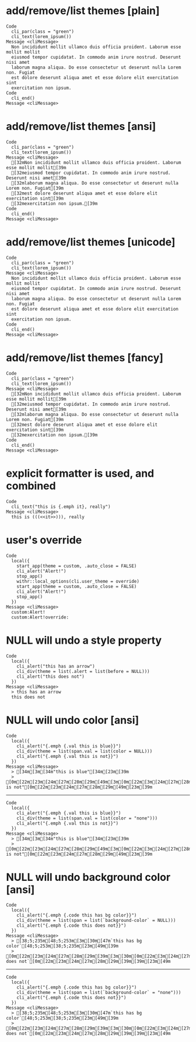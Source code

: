 # add/remove/list themes [plain]

    Code
      cli_par(class = "green")
      cli_text(lorem_ipsum())
    Message <cliMessage>
      Non incididunt mollit ullamco duis officia proident. Laborum esse mollit mollit
      eiusmod tempor cupidatat. In commodo anim irure nostrud. Deserunt nisi amet
      laborum magna aliqua. Do esse consectetur ut deserunt nulla Lorem non. Fugiat
      est dolore deserunt aliqua amet et esse dolore elit exercitation sint
      exercitation non ipsum.
    Code
      cli_end()
    Message <cliMessage>
      

# add/remove/list themes [ansi]

    Code
      cli_par(class = "green")
      cli_text(lorem_ipsum())
    Message <cliMessage>
      [32mNon incididunt mollit ullamco duis officia proident. Laborum esse mollit mollit[39m
      [32meiusmod tempor cupidatat. In commodo anim irure nostrud. Deserunt nisi amet[39m
      [32mlaborum magna aliqua. Do esse consectetur ut deserunt nulla Lorem non. Fugiat[39m
      [32mest dolore deserunt aliqua amet et esse dolore elit exercitation sint[39m
      [32mexercitation non ipsum.[39m
    Code
      cli_end()
    Message <cliMessage>
      

# add/remove/list themes [unicode]

    Code
      cli_par(class = "green")
      cli_text(lorem_ipsum())
    Message <cliMessage>
      Non incididunt mollit ullamco duis officia proident. Laborum esse mollit mollit
      eiusmod tempor cupidatat. In commodo anim irure nostrud. Deserunt nisi amet
      laborum magna aliqua. Do esse consectetur ut deserunt nulla Lorem non. Fugiat
      est dolore deserunt aliqua amet et esse dolore elit exercitation sint
      exercitation non ipsum.
    Code
      cli_end()
    Message <cliMessage>
      

# add/remove/list themes [fancy]

    Code
      cli_par(class = "green")
      cli_text(lorem_ipsum())
    Message <cliMessage>
      [32mNon incididunt mollit ullamco duis officia proident. Laborum esse mollit mollit[39m
      [32meiusmod tempor cupidatat. In commodo anim irure nostrud. Deserunt nisi amet[39m
      [32mlaborum magna aliqua. Do esse consectetur ut deserunt nulla Lorem non. Fugiat[39m
      [32mest dolore deserunt aliqua amet et esse dolore elit exercitation sint[39m
      [32mexercitation non ipsum.[39m
    Code
      cli_end()
    Message <cliMessage>
      

# explicit formatter is used, and combined

    Code
      cli_text("this is {.emph it}, really")
    Message <cliMessage>
      this is (((<<it>>))), really

# user's override

    Code
      local({
        start_app(theme = custom, .auto_close = FALSE)
        cli_alert("Alert!")
        stop_app()
        withr::local_options(cli.user_theme = override)
        start_app(theme = custom, .auto_close = FALSE)
        cli_alert("Alert!")
        stop_app()
      })
    Message <cliMessage>
      custom:Alert!
      custom:Alert!override:

# NULL will undo a style property

    Code
      local({
        cli_alert("this has an arrow")
        cli_div(theme = list(.alert = list(before = NULL)))
        cli_alert("this does not")
      })
    Message <cliMessage>
      > this has an arrow
      this does not

# NULL will undo color [ansi]

    Code
      local({
        cli_alert("{.emph {.val this is blue}}")
        cli_div(theme = list(span.val = list(color = NULL)))
        cli_alert("{.emph {.val this is not}}")
      })
    Message <cliMessage>
      > [34m[3m[34m"this is blue"[34m[23m[39m
      > [0m[22m[23m[24m[27m[28m[29m[49m[3m[0m[22m[3m[24m[27m[28m[29m[49m"this is not"[0m[22m[23m[24m[27m[28m[29m[49m[23m[39m

---

    Code
      local({
        cli_alert("{.emph {.val this is blue}}")
        cli_div(theme = list(span.val = list(color = "none")))
        cli_alert("{.emph {.val this is not}}")
      })
    Message <cliMessage>
      > [34m[3m[34m"this is blue"[34m[23m[39m
      > [0m[22m[23m[24m[27m[28m[29m[49m[3m[0m[22m[3m[24m[27m[28m[29m[49m"this is not"[0m[22m[23m[24m[27m[28m[29m[49m[23m[39m

# NULL will undo background color [ansi]

    Code
      local({
        cli_alert("{.emph {.code this has bg color}}")
        cli_div(theme = list(span = list(`background-color` = NULL)))
        cli_alert("{.emph {.code this does not}}")
      })
    Message <cliMessage>
      > [38;5;235m[48;5;253m[3m[30m[47m`this has bg color`[48;5;253m[38;5;235m[23m[49m[39m
      > [0m[22m[23m[24m[27m[28m[29m[39m[3m[30m[0m[22m[3m[24m[27m[28m[29m[30m`this does not`[0m[22m[23m[24m[27m[28m[29m[39m[39m[23m[49m

---

    Code
      local({
        cli_alert("{.emph {.code this has bg color}}")
        cli_div(theme = list(span = list(`background-color` = "none")))
        cli_alert("{.emph {.code this does not}}")
      })
    Message <cliMessage>
      > [38;5;235m[48;5;253m[3m[30m[47m`this has bg color`[48;5;253m[38;5;235m[23m[49m[39m
      > [0m[22m[23m[24m[27m[28m[29m[39m[3m[30m[0m[22m[3m[24m[27m[28m[29m[30m`this does not`[0m[22m[23m[24m[27m[28m[29m[39m[39m[23m[49m


